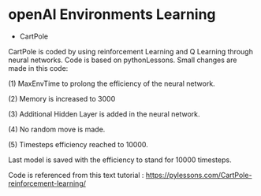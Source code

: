 # openAI Environments Learning

- CartPole

CartPole is coded by using reinforcement Learning and Q Learning through neural networks. Code is based on pythonLessons.
Small changes are made in this code:

(1) MaxEnvTime to prolong the efficiency of the neural network. 

(2) Memory is increased to 3000

(3) Additional Hidden Layer is added in the neural network.

(4) No random move is made.

(5) Timesteps efficiency reached to 10000.

Last model is saved with the efficiency to stand for 10000 timesteps. 

Code is referenced from this text tutorial : https://pylessons.com/CartPole-reinforcement-learning/
